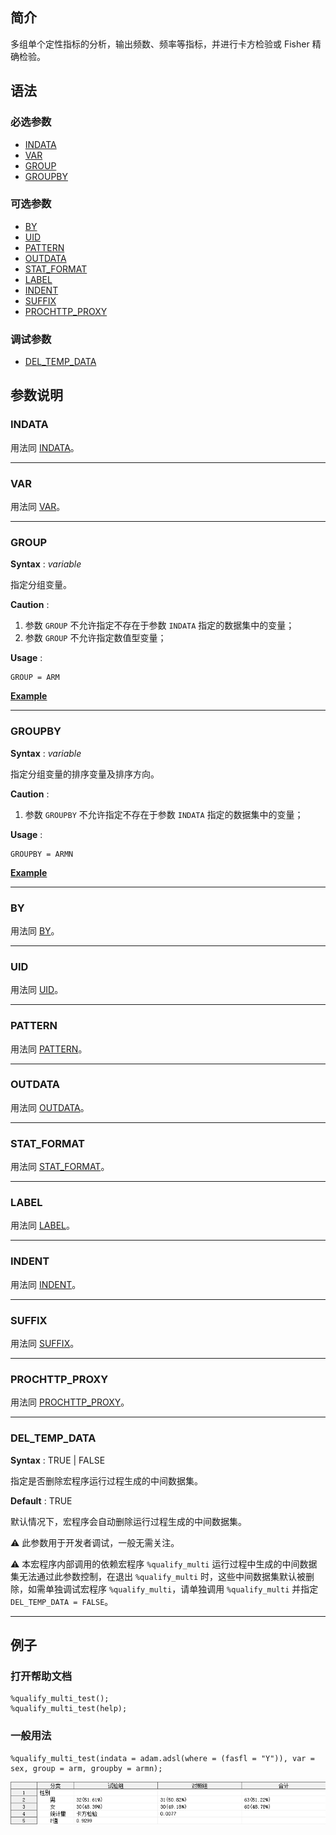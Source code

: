 ## 简介

多组单个定性指标的分析，输出频数、频率等指标，并进行卡方检验或 Fisher 精确检验。

## 语法

### 必选参数

- [INDATA](#indata)
- [VAR](#var)
- [GROUP](#group)
- [GROUPBY](#groupby)

### 可选参数

- [BY](#by)
- [UID](#uid)
- [PATTERN](#pattern)
- [OUTDATA](#outdata)
- [STAT_FORMAT](#stat_format)
- [LABEL](#label)
- [INDENT](#indent)
- [SUFFIX](#suffix)
- [PROCHTTP_PROXY](#prochttp_proxy)

### 调试参数

- [DEL_TEMP_DATA](#del_temp_data)

## 参数说明

### INDATA

用法同 [INDATA](../qualify/readme.md#indata)。

---

### VAR

用法同 [VAR](../qualify/readme.md#var)。

---

### GROUP

**Syntax** : _variable_

指定分组变量。

**Caution** :

1. 参数 `GROUP` 不允许指定不存在于参数 `INDATA` 指定的数据集中的变量；
2. 参数 `GROUP` 不允许指定数值型变量；

**Usage** :

```sas
GROUP = ARM
```

[**Example**](#一般用法)

---

### GROUPBY

**Syntax** : _variable_

指定分组变量的排序变量及排序方向。

**Caution** :

1. 参数 `GROUPBY` 不允许指定不存在于参数 `INDATA` 指定的数据集中的变量；

**Usage** :

```sas
GROUPBY = ARMN
```

[**Example**](#一般用法)

---

### BY

用法同 [BY](../qualify/readme.md#by)。

---

### UID

用法同 [UID](../qualify/readme.md#uid)。

---

### PATTERN

用法同 [PATTERN](../qualify/readme.md#pattern)。

---

### OUTDATA

用法同 [OUTDATA](../qualify_multi/readme.md#outdata)。

---

### STAT_FORMAT

用法同 [STAT_FORMAT](../qualify/readme.md#stat_format)。

---

### LABEL

用法同 [LABEL](../qualify/readme.md#label)。

---

### INDENT

用法同 [INDENT](../qualify/readme.md#indent)。

---

### SUFFIX

用法同 [SUFFIX](../qualify/readme.md#suffix)。

---

### PROCHTTP_PROXY

用法同 [PROCHTTP_PROXY](../qualify_multi/readme.md#prochttp_proxy)。

---

### DEL_TEMP_DATA

**Syntax** : TRUE | FALSE

指定是否删除宏程序运行过程生成的中间数据集。

**Default** : TRUE

默认情况下，宏程序会自动删除运行过程生成的中间数据集。

⚠ 此参数用于开发者调试，一般无需关注。

⚠ 本宏程序内部调用的依赖宏程序 `%qualify_multi` 运行过程中生成的中间数据集无法通过此参数控制，在退出 `%qualify_multi` 时，这些中间数据集默认被删除，如需单独调试宏程序 `%qualify_multi`，请单独调用 `%qualify_multi` 并指定 `DEL_TEMP_DATA = FALSE`。

---

## 例子

### 打开帮助文档

```sas
%qualify_multi_test();
%qualify_multi_test(help);
```

### 一般用法

```sas
%qualify_multi_test(indata = adam.adsl(where = (fasfl = "Y")), var = sex, group = arm, groupby = armn);
```

![](./assets/example-regular.png)
